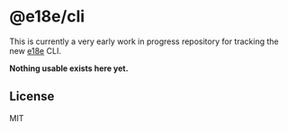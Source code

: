 # @e18e/cli

This is currently a very early work in progress repository for tracking
the new [e18e](https://e18e.dev) CLI.

**Nothing usable exists here yet.**

## License

MIT
